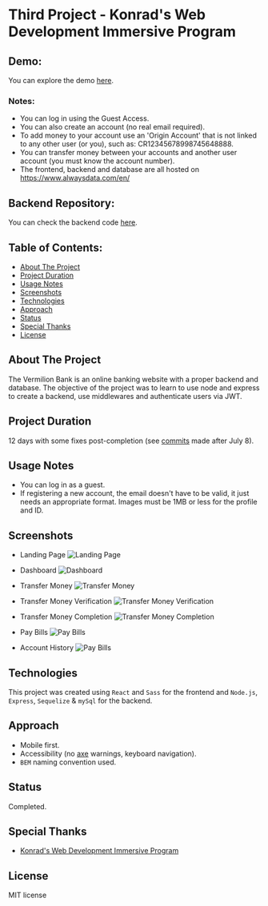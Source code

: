 # Third Project - Konrad's Web Development Immersive Program

## Demo:

You can explore the demo [here](https://makaveko.alwaysdata.net/vermilion/).

### Notes:

* You can log in using the Guest Access.
* You can also create an account (no real email required).
* To add money to your account use an 'Origin Account' that is not linked to any other user (or you), such as: CR12345678998745648888.
* You can transfer money between your accounts and another user account (you must know the account number).
* The frontend, backend and database are all hosted on https://www.alwaysdata.com/en/


## Backend Repository:

You can check the backend code [here](https://github.com/marcialcarrillo/konrad-p3-backend).

## Table of Contents:

- [About The Project](#about-the-project)
- [Project Duration](#project-duration)
- [Usage Notes](#usage-notes)
- [Screenshots](#screenshots)
- [Technologies](#technologies)
- [Approach](#approach)
- [Status](#status)
- [Special Thanks](#special-thanks)
- [License](#license)

## About The Project

The Vermilion Bank is an online banking website with a proper backend and database. The objective of the project was to learn to use node and express to create a backend, use middlewares and authenticate users via JWT.

## Project Duration

12 days with some fixes post-completion (see [commits](https://github.com/marcialcarrillo/konrad-p3-frontend/commits/main) made after July 8).

## Usage Notes

- You can log in as a guest.
- If registering a new account, the email doesn't have to be valid, it just needs an appropriate format. Images must be 1MB or less for the profile and ID.

## Screenshots

- Landing Page
  ![Landing Page](https://i.imgur.com/yngeUQ1.png)

- Dashboard
  ![Dashboard](https://i.imgur.com/H8QQKev.png)

- Transfer Money
  ![Transfer Money](https://i.imgur.com/MDCbZj1.png)

- Transfer Money Verification
  ![Transfer Money Verification](https://i.imgur.com/C7NIO1X.png)

- Transfer Money Completion
  ![Transfer Money Completion](https://i.imgur.com/yqw6yAx.png)

- Pay Bills
  ![Pay Bills](https://i.imgur.com/njd2tyh.png)

- Account History
  ![Pay Bills](https://i.imgur.com/Sk1ESMr.png)

## Technologies

This project was created using `React` and `Sass` for the frontend and `Node.js`, `Express`, `Sequelize` & `mySql` for the backend.

## Approach

- Mobile first.
- Accessibility (no [axe](https://www.deque.com/axe/) warnings, keyboard navigation).
- `BEM` naming convention used.

## Status

Completed.

## Special Thanks

- [Konrad's Web Development Immersive Program](https://www.konrad.com/careers/san-jose/web-development-program)

## License

MIT license

